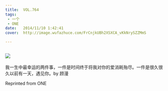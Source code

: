 ```yaml
---
title:	VOL.764
tags:
 - 一个
 - ONE
date:	2014/11/10 1:42:41
cover:	http://image.wufazhuce.com/FrCnjkUBh2XSXCA_vKkNrySZZMmS

---
```

![](http://image.wufazhuce.com/FrCnjkUBh2XSXCA_vKkNrySZZMmS)
---

我一生中最幸运的两件事，一件是时间终于将我对你的爱消耗殆尽。一件是很久很久以前有一天，遇见你。by 顾漫
 
Reprinted from ONE
